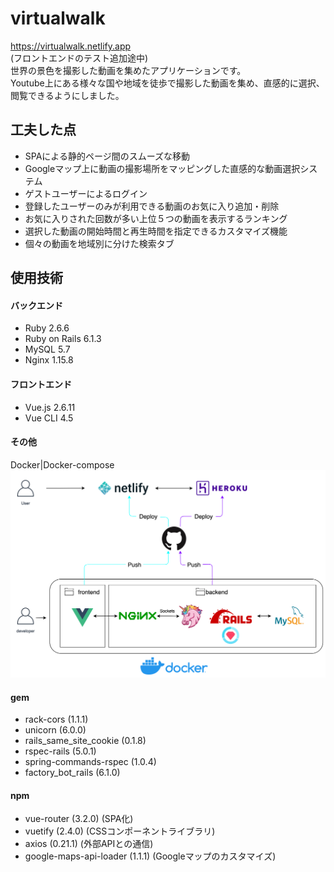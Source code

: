 # virtualwalk
https://virtualwalk.netlify.app  
(フロントエンドのテスト追加途中)  
世界の景色を撮影した動画を集めたアプリケーションです。  
Youtube上にある様々な国や地域を徒歩で撮影した動画を集め、直感的に選択、閲覧できるようにしました。

## 工夫した点
* SPAによる静的ページ間のスムーズな移動  
* Googleマップ上に動画の撮影場所をマッピングした直感的な動画選択システム  
* ゲストユーザーによるログイン  
* 登録したユーザーのみが利用できる動画のお気に入り追加・削除  
* お気に入りされた回数が多い上位５つの動画を表示するランキング  
* 選択した動画の開始時間と再生時間を指定できるカスタマイズ機能  
* 個々の動画を地域別に分けた検索タブ  

## 使用技術
#### バックエンド
* Ruby 2.6.6  
* Ruby on Rails 6.1.3  
* MySQL 5.7  
* Nginx 1.15.8  
#### フロントエンド
* Vue.js 2.6.11
* Vue CLI 4.5
#### その他
Docker|Docker-compose
![環境構築画像](./system_architecture_image.png "環境構築図")
#### gem
* rack-cors (1.1.1)  
* unicorn (6.0.0)  
* rails_same_site_cookie (0.1.8)  
* rspec-rails (5.0.1)  
* spring-commands-rspec (1.0.4)  
* factory_bot_rails (6.1.0)  

#### npm
* vue-router (3.2.0) (SPA化)
* vuetify (2.4.0) (CSSコンポーネントライブラリ)
* axios (0.21.1) (外部APIとの通信)
* google-maps-api-loader (1.1.1) (Googleマップのカスタマイズ)